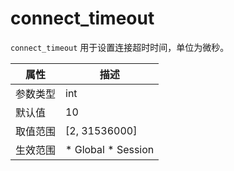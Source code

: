 connect_timeout 
====================================

`connect_timeout` 用于设置连接超时时间，单位为微秒。


| **属性** |                                                   **描述**                                                   |
|--------|------------------------------------------------------------------------------------------------------------|
| 参数类型   | int                                                                                                        |
| 默认值    | 10                                                                                                         |
| 取值范围   | \[2, 31536000\]                                                                                            |
| 生效范围   | * Global   * Session    |


